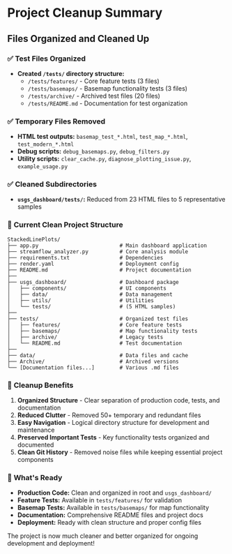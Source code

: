 # Project Cleanup Summary

## Files Organized and Cleaned Up

### ✅ **Test Files Organized**
- **Created `/tests/` directory structure:**
  - `/tests/features/` - Core feature tests (3 files)
  - `/tests/basemaps/` - Basemap functionality tests (3 files) 
  - `/tests/archive/` - Archived test files (20 files)
  - `/tests/README.md` - Documentation for test organization

### ✅ **Temporary Files Removed**
- **HTML test outputs:** `basemap_test_*.html`, `test_map_*.html`, `test_modern_*.html`
- **Debug scripts:** `debug_basemaps.py`, `debug_filters.py`
- **Utility scripts:** `clear_cache.py`, `diagnose_plotting_issue.py`, `example_usage.py`

### ✅ **Cleaned Subdirectories**
- **`usgs_dashboard/tests/`:** Reduced from 23 HTML files to 5 representative samples

### 📁 **Current Clean Project Structure**
```
StackedLinePlots/
├── app.py                          # Main dashboard application
├── streamflow_analyzer.py          # Core analysis module
├── requirements.txt                # Dependencies
├── render.yaml                     # Deployment config
├── README.md                       # Project documentation
├── 
├── usgs_dashboard/                 # Dashboard package
│   ├── components/                 # UI components
│   ├── data/                       # Data management
│   ├── utils/                      # Utilities
│   └── tests/                      # (5 HTML samples)
├── 
├── tests/                          # Organized test files
│   ├── features/                   # Core feature tests
│   ├── basemaps/                   # Map functionality tests  
│   ├── archive/                    # Legacy tests
│   └── README.md                   # Test documentation
├── 
├── data/                           # Data files and cache
├── Archive/                        # Archived versions
└── [Documentation files...]        # Various .md files
```

### 🧹 **Cleanup Benefits**
1. **Organized Structure** - Clear separation of production code, tests, and documentation
2. **Reduced Clutter** - Removed 50+ temporary and redundant files
3. **Easy Navigation** - Logical directory structure for development and maintenance
4. **Preserved Important Tests** - Key functionality tests organized and documented
5. **Clean Git History** - Removed noise files while keeping essential project components

### 🚀 **What's Ready**
- **Production Code:** Clean and organized in root and `usgs_dashboard/`
- **Feature Tests:** Available in `tests/features/` for validation
- **Basemap Tests:** Available in `tests/basemaps/` for map functionality
- **Documentation:** Comprehensive README files and project docs
- **Deployment:** Ready with clean structure and proper config files

The project is now much cleaner and better organized for ongoing development and deployment!